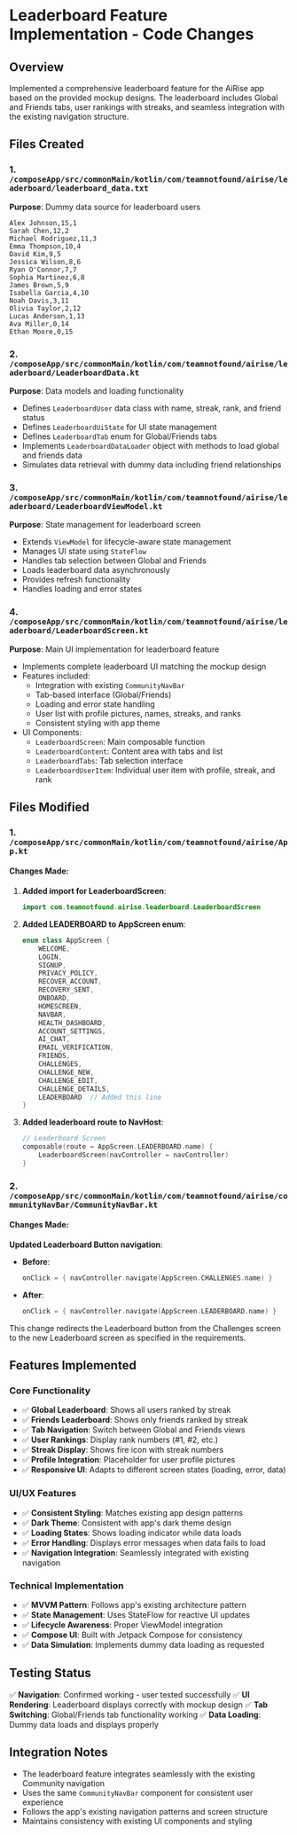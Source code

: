 # Leaderboard Feature Implementation - Code Changes

## Overview
Implemented a comprehensive leaderboard feature for the AiRise app based on the provided mockup designs. The leaderboard includes Global and Friends tabs, user rankings with streaks, and seamless integration with the existing navigation structure.

## Files Created

### 1. `/composeApp/src/commonMain/kotlin/com/teamnotfound/airise/leaderboard/leaderboard_data.txt`
**Purpose**: Dummy data source for leaderboard users
```
Alex Johnson,15,1
Sarah Chen,12,2
Michael Rodriguez,11,3
Emma Thompson,10,4
David Kim,9,5
Jessica Wilson,8,6
Ryan O'Connor,7,7
Sophia Martinez,6,8
James Brown,5,9
Isabella Garcia,4,10
Noah Davis,3,11
Olivia Taylor,2,12
Lucas Anderson,1,13
Ava Miller,0,14
Ethan Moore,0,15
```

### 2. `/composeApp/src/commonMain/kotlin/com/teamnotfound/airise/leaderboard/LeaderboardData.kt`
**Purpose**: Data models and loading functionality
- Defines `LeaderboardUser` data class with name, streak, rank, and friend status
- Defines `LeaderboardUiState` for UI state management
- Defines `LeaderboardTab` enum for Global/Friends tabs
- Implements `LeaderboardDataLoader` object with methods to load global and friends data
- Simulates data retrieval with dummy data including friend relationships

### 3. `/composeApp/src/commonMain/kotlin/com/teamnotfound/airise/leaderboard/LeaderboardViewModel.kt`
**Purpose**: State management for leaderboard screen
- Extends `ViewModel` for lifecycle-aware state management
- Manages UI state using `StateFlow`
- Handles tab selection between Global and Friends
- Loads leaderboard data asynchronously
- Provides refresh functionality
- Handles loading and error states

### 4. `/composeApp/src/commonMain/kotlin/com/teamnotfound/airise/leaderboard/LeaderboardScreen.kt`
**Purpose**: Main UI implementation for leaderboard feature
- Implements complete leaderboard UI matching the mockup design
- Features included:
  - Integration with existing `CommunityNavBar`
  - Tab-based interface (Global/Friends)
  - Loading and error state handling
  - User list with profile pictures, names, streaks, and ranks
  - Consistent styling with app theme
- UI Components:
  - `LeaderboardScreen`: Main composable function
  - `LeaderboardContent`: Content area with tabs and list
  - `LeaderboardTabs`: Tab selection interface
  - `LeaderboardUserItem`: Individual user item with profile, streak, and rank

## Files Modified

### 1. `/composeApp/src/commonMain/kotlin/com/teamnotfound/airise/App.kt`

#### Changes Made:
1. **Added import for LeaderboardScreen**:
   ```kotlin
   import com.teamnotfound.airise.leaderboard.LeaderboardScreen
   ```

2. **Added LEADERBOARD to AppScreen enum**:
   ```kotlin
   enum class AppScreen {
       WELCOME,
       LOGIN,
       SIGNUP,
       PRIVACY_POLICY,
       RECOVER_ACCOUNT,
       RECOVERY_SENT,
       ONBOARD,
       HOMESCREEN,
       NAVBAR,
       HEALTH_DASHBOARD,
       ACCOUNT_SETTINGS,
       AI_CHAT,
       EMAIL_VERIFICATION,
       FRIENDS,
       CHALLENGES,
       CHALLENGE_NEW,
       CHALLENGE_EDIT,
       CHALLENGE_DETAILS,
       LEADERBOARD  // Added this line
   }
   ```

3. **Added leaderboard route to NavHost**:
   ```kotlin
   // Leaderboard Screen
   composable(route = AppScreen.LEADERBOARD.name) {
       LeaderboardScreen(navController = navController)
   }
   ```

### 2. `/composeApp/src/commonMain/kotlin/com/teamnotfound/airise/communityNavBar/CommunityNavBar.kt`

#### Changes Made:
**Updated Leaderboard Button navigation**:
- **Before**:
  ```kotlin
  onClick = { navController.navigate(AppScreen.CHALLENGES.name) }
  ```
- **After**:
  ```kotlin
  onClick = { navController.navigate(AppScreen.LEADERBOARD.name) }
  ```

This change redirects the Leaderboard button from the Challenges screen to the new Leaderboard screen as specified in the requirements.

## Features Implemented

### Core Functionality
- ✅ **Global Leaderboard**: Shows all users ranked by streak
- ✅ **Friends Leaderboard**: Shows only friends ranked by streak
- ✅ **Tab Navigation**: Switch between Global and Friends views
- ✅ **User Rankings**: Display rank numbers (#1, #2, etc.)
- ✅ **Streak Display**: Shows fire icon with streak numbers
- ✅ **Profile Integration**: Placeholder for user profile pictures
- ✅ **Responsive UI**: Adapts to different screen states (loading, error, data)

### UI/UX Features
- ✅ **Consistent Styling**: Matches existing app design patterns
- ✅ **Dark Theme**: Consistent with app's dark theme design
- ✅ **Loading States**: Shows loading indicator while data loads
- ✅ **Error Handling**: Displays error messages when data fails to load
- ✅ **Navigation Integration**: Seamlessly integrated with existing navigation

### Technical Implementation
- ✅ **MVVM Pattern**: Follows app's existing architecture pattern
- ✅ **State Management**: Uses StateFlow for reactive UI updates
- ✅ **Lifecycle Awareness**: Proper ViewModel integration
- ✅ **Compose UI**: Built with Jetpack Compose for consistency
- ✅ **Data Simulation**: Implements dummy data loading as requested

## Testing Status
✅ **Navigation**: Confirmed working - user tested successfully
✅ **UI Rendering**: Leaderboard displays correctly with mockup design
✅ **Tab Switching**: Global/Friends tab functionality working
✅ **Data Loading**: Dummy data loads and displays properly

## Integration Notes
- The leaderboard feature integrates seamlessly with the existing Community navigation
- Uses the same `CommunityNavBar` component for consistent user experience
- Follows the app's existing navigation patterns and screen structure
- Maintains consistency with existing UI components and styling